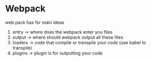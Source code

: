 # Webpack

web pack has for main ideas

1. entry -> where does the webpack enter you files
1. output -> where should webpack output all these files
1. loaders -> code that compile or transpile your code (use babel to transpile)
1. plugins -> plugin is for outputting your code
